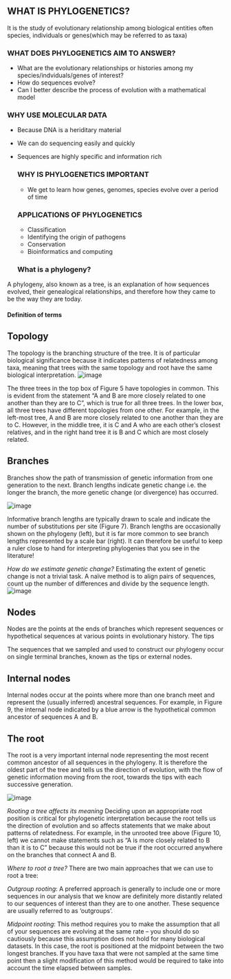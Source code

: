 ## WHAT IS PHYLOGENETICS?

It is the study of evolutionary relationship among biological entities often species, individuals or genes(which may be referred to as taxa)

### WHAT DOES PHYLOGENETICS AIM TO ANSWER?
- What are the evolutionary relationships or histories among my species/indviduals/genes of interest?
- How do sequences evolve?
- Can I better describe the process of evolution with a mathematical model

### WHY USE MOLECULAR DATA
- Because DNA is a heriditary material
- We can do sequencing easily and quickly
- Sequences are highly specific and information rich


  ### WHY IS PHYLOGENETICS IMPORTANT

  - We get to learn how genes, genomes, species evolve over a period of time

  ### APPLICATIONS OF PHYLOGENETICS

  - Classification
  - Identifying the origin of pathogens
  - Conservation
  - Bioinformatics and computing
 
  ### What is a phylogeny?
  
A phylogeny, also known as a tree, is an explanation of how sequences evolved, their genealogical relationships, and therefore how they came to be the way they are today.

#### Definition of terms

## Topology
The topology is the branching structure of the tree. It is of particular biological significance because it indicates patterns of relatedness among taxa, meaning that trees with the same topology and root have the same biological interpretation. 
![image](https://github.com/Natasha-Adongo/Bioinformatics-Training/assets/109069282/d1a23a63-19c0-4fba-a06f-48eb5ffb869f)

The three trees in the top box of Figure 5 have topologies in common. This is evident from the statement “A and B are more closely related to one another than they are to C”, which is true for all three trees. In the lower box, all three trees have different topologies from one other. For example, in the left-most tree, A and B are more closely related to one another than they are to C. However, in the middle tree, it is C and A who are each other’s closest relatives, and in the right hand tree it is B and C which are most closely related.

## Branches
Branches show the path of transmission of genetic information from one generation to the next. Branch lengths indicate genetic change i.e. the longer the branch, the more genetic change (or divergence) has occurred.

![image](https://github.com/Natasha-Adongo/Bioinformatics-Training/assets/109069282/6b66e369-e1ca-4d52-bc15-28151f99e917)

Informative branch lengths are typically drawn to scale and indicate the number of substitutions per site (Figure 7). Branch lengths are occasionally shown on the phylogeny (left), but it is far more common to see branch lengths represented by a scale bar (right). It can therefore be useful to keep a ruler close to hand for interpreting phylogenies that you see in the literature!

 _How do we estimate genetic change?_
Estimating the extent of genetic change is not a trivial task. A naïve method is to align pairs of sequences, count up the number of differences and divide by the sequence length.
![image](https://github.com/Natasha-Adongo/Bioinformatics-Training/assets/109069282/56a064d3-7efd-4806-9df3-4790d2782c5d)

## Nodes
Nodes are the points at the ends of branches which represent sequences or hypothetical sequences at various points in evolutionary history. 
The tips

The sequences that we sampled and used to construct our phylogeny occur on single terminal branches, known as the tips or external nodes.

## Internal nodes

Internal nodes occur at the points where more than one branch meet and represent the (usually inferred) ancestral sequences. For example, in Figure 9, the internal node indicated by a blue arrow is the hypothetical common ancestor of sequences A and B.  

## The root

The root is a very important internal node representing the most recent common ancestor of all sequences in the phylogeny.
It is therefore the oldest part of the tree and tells us the direction of evolution, with the flow of genetic information moving from the root, towards the tips with each successive generation. 

![image](https://github.com/Natasha-Adongo/Bioinformatics-Training/assets/109069282/ea7568ce-5c6a-48ad-98c1-bf7c10213a25)

_Rooting a tree affects its meaning_
Deciding upon an appropriate root position is critical for phylogenetic interpretation because the root tells us the direction of evolution and so affects statements that we make about patterns of relatedness. For example, in the unrooted tree above (Figure 10, left) we cannot make statements such as “A is more closely related to B than it is to C” because this would not be true if the root occurred anywhere on the branches that connect A and B. 

_Where to root a tree?_
There are two main approaches that we can use to root a tree:

*Outgroup rooting*: A preferred approach is generally to include one or more sequences in our analysis that we know are definitely more distantly related to our sequences of interest than they are to one another. These sequence are usually referred to as ‘outgroups’.

*Midpoint rooting*: This method requires you to make the assumption that all of your sequences are evolving at the same rate – you should do so cautiously because this assumption does not hold for many biological datasets. In this case, the root is positioned at the midpoint between the two longest branches. If you have taxa that were not sampled at the same time point then a slight modification of this method would be required to take into account the time elapsed between samples. 





